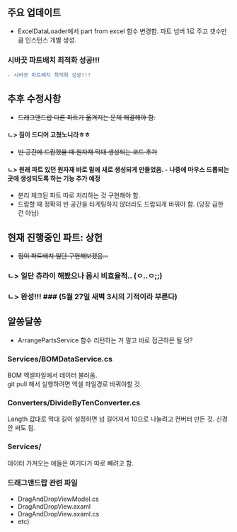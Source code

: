 ## 주요 업데이트 ##
- ExcelDataLoader에서 part from excel 함수 변경함. 파트 넘버 1로 주고 갯수만큼 인스턴스 개별 생성.
### 시바끗 파트배치 최적화 성공!!! ###
```diff
- 시바끗 파트배치 최적화 성공!!!
```
## 추후 수정사항 ##
- ~~드래그앤드랍 다른 파트가 옮겨지는 문제 해결해야 함.~~ 
#### ㄴ> 짐이 드디어 고쳤노니라ㅎㅎ ####
- ~~빈 공간에 드랍했을 때 원자재 막대 생성되는 코드 추가~~
#### ㄴ> 원래 파트 있던 원자재 바로 밑에 새로 생성되게 만들었음. - 나중에 마우스 드롭되는 곳에 생성되도록 하는 기능 추가 예정 ####
- 분리 체크된 파트 따로 처리하는 것 구현해야 함.
- 드랍할 때 정확히 빈 공간을 타게팅하지 않더라도 드랍되게 바꿔야 함. (당장 급한 건 아님)

## 현재 진행중인 파트: 상헌 ##
- ~~짐이 파트배치 일단 구현해보겠음...~~
### ㄴ> 일단 츄라이 해봤으나 몹시 비효율적.. (ㅇ..ㅇ;;) ###
### ㄴ> 완성!!!  ###  (5월 27일 새벽 3시의 기적이라 부른다)

## 알쏭달쏭 ##
- ArrangePartsService 함수 리턴하는 거 말고 바로 접근하믄 될 덧?

### Services/BOMDataService.cs ###
BOM 엑셀파일에서 데이터 불러옴.  
git pull 해서 실행하려면 엑셀 파일경로 바꿔야할 것.  

### Converters/DivideByTenConverter.cs ###
Length 값대로 막대 길이 설정하면 넘 길어져서 10으로 나눌려고 컨버터 만든 것. 신경 안 써도 됨.

### Services/ ###
데이터 가져오는 애들은 여기다가 따로 빼려고 함.

### 드래그앤드랍 관련 파일 ###
- DragAndDropViewModel.cs
- DragAndDropView.axaml
- DragAndDropView.axaml.cs
- etc)
